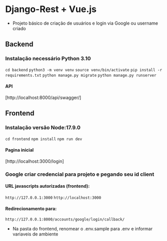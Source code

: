 # Django-Rest + Vue.js
- Projeto básico de criação de usuários e login via Google ou username criado

## Backend

### Instalação necessário Python 3.10
```cd backend```
```python3 -m venv venv```
```source venv/bin/activate```
```pip install -r requirements.txt```
```python manage.py migrate```
```python manage.py runserver```

#### API
[http://localhost:8000/api/swagger/]


## Frontend 
### Instalação versão Node:17.9.0

```cd frontend```
```npm install```
```npm run dev```

#### Pagina inicial
[http://localhost:3000/login]

### Google criar credencial para projeto e pegando seu id client 

#### URL javascripts autorizadas (frontend): 
```http://127.0.0.1:3000```
```http://localhost:3000```

#### Redirecionamento para:
```http://127.0.0.1:8000/accounts/google/login/callback/```

- Na pasta do frontend, renomear o .env.sample para .env e informar variaveis de ambiente
